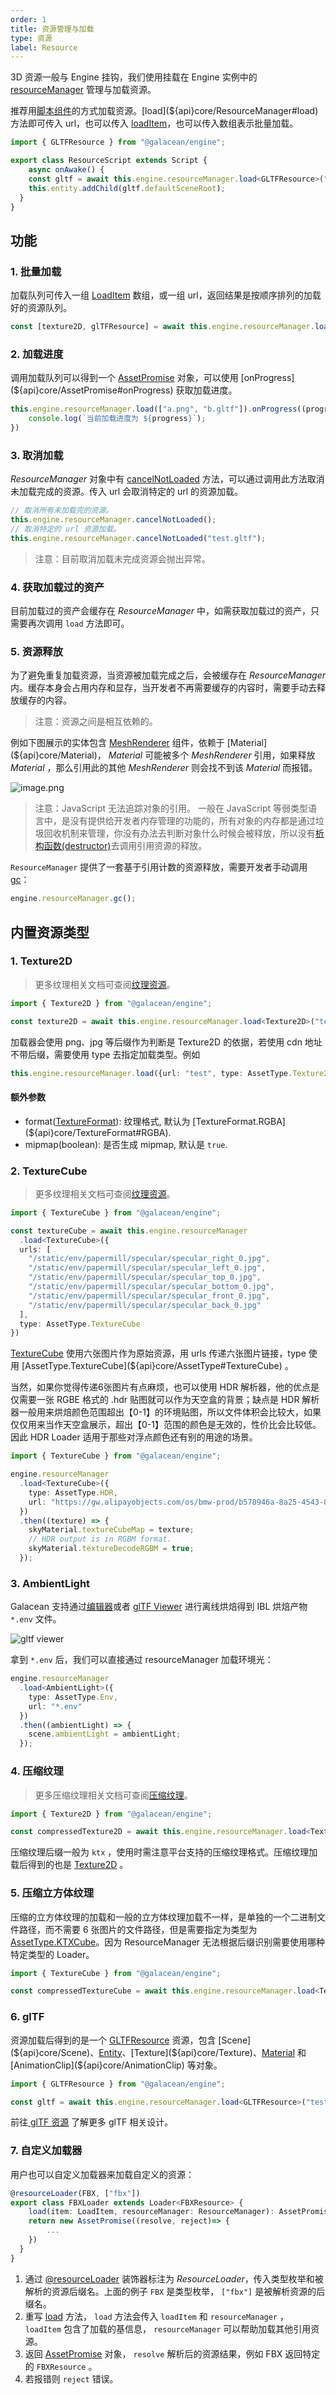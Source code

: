 ```yaml
---
order: 1
title: 资源管理与加载
type: 资源
label: Resource
---
```


3D 资源一般与 Engine 挂钩，我们使用挂载在 Engine 实例中的 [resourceManager](${api}core/Engine#resourceManager) 管理与加载资源。

推荐用[脚本组件](${docs}script-cn)的方式加载资源。[load](${api}core/ResourceManager#load) 方法即可传入 url，也可以传入 [loadItem](${api}core/LoadItem)，也可以传入数组表示批量加载。

```typescript
import { GLTFResource } from "@galacean/engine";

export class ResourceScript extends Script {
	async onAwake() {
  	const gltf = await this.engine.resourceManager.load<GLTFResource>("test.gltf");
    this.entity.addChild(gltf.defaultSceneRoot);
  }
}
```

## 功能

### 1. 批量加载
加载队列可传入一组 [LoadItem](${api}core/LoadItem) 数组，或一组 url，返回结果是按顺序排列的加载好的资源队列。

```typescript
const [texture2D, glTFResource] = await this.engine.resourceManager.load(["a.png", "b.gltf"]);
```

### 2. 加载进度
调用加载队列可以得到一个 [AssetPromise](${api}core/AssetPromise) 对象，可以使用 [onProgress](${api}core/AssetPromise#onProgress) 获取加载进度。

```typescript
this.engine.resourceManager.load(["a.png", "b.gltf"]).onProgress((progress: number)=>{
	console.log(`当前加载进度为 ${progress}`);
})
```


### 3. 取消加载
*ResourceManager* 对象中有 [cancelNotLoaded](${api}core/ResourceManager#cancelNotLoaded) 方法，可以通过调用此方法取消未加载完成的资源。传入 url 会取消特定的 url 的资源加载。

```typescript
// 取消所有未加载完的资源。
this.engine.resourceManager.cancelNotLoaded();
// 取消特定的 url 资源加载。
this.engine.resourceManager.cancelNotLoaded("test.gltf");
```


> 注意：目前取消加载未完成资源会抛出异常。


### 4. 获取加载过的资产
目前加载过的资产会缓存在 *ResourceManager* 中，如需获取加载过的资产，只需要再次调用 `load` 方法即可。
### 5. 资源释放
为了避免重复加载资源，当资源被加载完成之后，会被缓存在 *ResourceManager* 内。缓存本身会占用内存和显存，当开发者不再需要缓存的内容时，需要手动去释放缓存的内容。

> 注意：资源之间是相互依赖的。

例如下图展示的实体包含 [MeshRenderer](${api}core/MeshRenderer) 组件，依赖于 [Material](${api}core/Material)， *Material* 可能被多个 *MeshRenderer* 引用，如果释放 *Material* ，那么引用此的其他 *MeshRenderer* 则会找不到该 *Material* 而报错。

![image.png](https://gw.alipayobjects.com/mdn/mybank_yulibao/afts/img/A*wXmqRIwqI18AAAAAAAAAAAAAARQnAQ)


> 注意：JavaScript 无法追踪对象的引用。 一般在 JavaScript 等弱类型语言中，是没有提供给开发者内存管理的功能的，所有对象的内存都是通过垃圾回收机制来管理，你没有办法去判断对象什么时候会被释放，所以没有[析构函数(destructor)](https://zh.wikipedia.org/wiki/%E8%A7%A3%E6%A7%8B%E5%AD%90)去调用引用资源的释放。


`ResourceManager` 提供了一套基于引用计数的资源释放，需要开发者手动调用 [gc](${api}core/ResourceManager#gc)：

```typescript
engine.resourceManager.gc();
```

## 内置资源类型

### 1. Texture2D

> 更多纹理相关文档可查阅[纹理资源](${docs}texture-cn)。

```typescript
import { Texture2D } from "@galacean/engine";

const texture2D = await this.engine.resourceManager.load<Texture2D>("test.png");
```
加载器会使用 png、jpg 等后缀作为判断是 Texture2D 的依据，若使用 cdn 地址不带后缀，需要使用 type 去指定加载类型。例如
```typescript
this.engine.resourceManager.load({url: "test", type: AssetType.Texture2D, params: {format, mipmap}});
```

#### 额外参数
- format([TextureFormat](${api}core/TextureFormat)): 纹理格式, 默认为 [TextureFormat.RGBA](${api}core/TextureFormat#RGBA).
- mipmap(boolean): 是否生成 mipmap, 默认是 `true`.


### 2. TextureCube
> 更多纹理相关文档可查阅[纹理资源](${docs}texture-cn)。

```typescript
import { TextureCube } from "@galacean/engine";

const textureCube = await this.engine.resourceManager
  .load<TextureCube>({
  urls: [
    "/static/env/papermill/specular/specular_right_0.jpg",
    "/static/env/papermill/specular/specular_left_0.jpg",
    "/static/env/papermill/specular/specular_top_0.jpg",
    "/static/env/papermill/specular/specular_bottom_0.jpg",
    "/static/env/papermill/specular/specular_front_0.jpg",
    "/static/env/papermill/specular/specular_back_0.jpg"
  ],
  type: AssetType.TextureCube
})
```

[TextureCube](${api}core/TextureCube) 使用六张图片作为原始资源，用 urls 传递六张图片链接，type 使用 [AssetType.TextureCube](${api}core/AssetType#TextureCube) 。

当然，如果你觉得传递6张图片有点麻烦，也可以使用 HDR 解析器，他的优点是仅需要一张 RGBE 格式的 .hdr 贴图就可以作为天空盒的背景；缺点是 HDR 解析器一般用来烘焙颜色范围超出【0-1】的环境贴图，所以文件体积会比较大，如果仅仅用来当作天空盒展示，超出【0-1】范围的颜色是无效的，性价比会比较低。
因此 HDR Loader 适用于那些对浮点颜色还有别的用途的场景。

```typescript
import { TextureCube } from "@galacean/engine";

engine.resourceManager
  .load<TextureCube>({
    type: AssetType.HDR,
    url: "https://gw.alipayobjects.com/os/bmw-prod/b578946a-8a25-4543-8161-fa92f92ae1ac.bin"
  })
  .then((texture) => {
    skyMaterial.textureCubeMap = texture;
    // HDR output is in RGBM format.
    skyMaterial.textureDecodeRGBM = true;
  });
```


### 3. AmbientLight
Galacean 支持通过[编辑器](https://galacean.antgroup.com/editor)或者 [glTF Viewer](https://galacean.antgroup.com/#/gltf-viewer) 进行离线烘焙得到 IBL 烘焙产物 `*.env` 文件。

![gltf viewer](https://gw.alipayobjects.com/mdn/rms_7c464e/afts/img/A*9mGbSpQ4HngAAAAAAAAAAAAAARQnAQ)

拿到 `*.env` 后，我们可以直接通过 resourceManager 加载环境光：

```typescript
engine.resourceManager
  .load<AmbientLight>({
    type: AssetType.Env,
    url: "*.env"
  })
  .then((ambientLight) => {
    scene.ambientLight = ambientLight;
  });
```

### 4. 压缩纹理
> 更多压缩纹理相关文档可查阅[压缩纹理](${docs}texture-compression-cn)。

```typescript
import { Texture2D } from "@galacean/engine";

const compressedTexture2D = await this.engine.resourceManager.load<Texture2D>("test.ktx");
```
压缩纹理后缀一般为 `ktx` ，使用时需注意平台支持的压缩纹理格式。压缩纹理加载后得到的也是 [Texture2D](${api}core/Texture2D) 。


### 5. 压缩立方体纹理
压缩的立方体纹理的加载和一般的立方体纹理加载不一样，是单独的一个二进制文件路径，而不需要 6 张图片的文件路径，但是需要指定为类型为 [AssetType.KTXCube](${api}core/AssetType#KTXCube)。因为 ResourceManager 无法根据后缀识别需要使用哪种特定类型的 Loader。

```typescript
import { TextureCube } from "@galacean/engine";

const compressedTextureCube = await this.engine.resourceManager.load<TextureCube>({url: "test.ktx", type: AssetType.KTXCube});
```

### 6. glTF

资源加载后得到的是一个 [GLTFResource](${api}loader/GLTFResource) 资源，包含 [Scene](${api}core/Scene)、[Entity](${api}core/Entity)、[Texture](${api}core/Texture)、[Material](${api}core/Material) 和 [AnimationClip](${api}core/AnimationClip) 等对象。

``` typescript
import { GLTFResource } from "@galacean/engine";

const gltf = await this.engine.resourceManager.load<GLTFResource>("test.gltf");
```

<playground src="gltf-basic.ts"></playground>

前往[ glTF 资源](${docs}gltf-cn) 了解更多 glTF 相关设计。

### 7. 自定义加载器
用户也可以自定义加载器来加载自定义的资源：

```typescript
@resourceLoader(FBX, ["fbx"])
export class FBXLoader extends Loader<FBXResource> {
	load(item: LoadItem, resourceManager: ResourceManager): AssetPromise<FBXResource> {
  	return new AssetPromise((resolve, reject)=> {
    	...
    }) 
  }
}
```

1. 通过 [@resourceLoader](${api}core/resourceLoader) 装饰器标注为 *ResourceLoader*，传入类型枚举和被解析的资源后缀名。上面的例子 `FBX` 是类型枚举， `["fbx"]` 是被解析资源的后缀名。
1. 重写 [load](${api}core/ResourceManager#load) 方法， `load` 方法会传入 `loadItem` 和 `resourceManager` ， `loadItem` 包含了加载的基信息， `resourceManager` 可以帮助加载其他引用资源。
1. 返回 [AssetPromise](${api}core/AssetPromise) 对象， `resolve` 解析后的资源结果，例如 FBX 返回特定的 `FBXResource` 。
1. 若报错则 `reject` 错误。